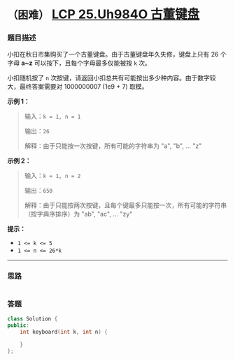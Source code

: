 # `（困难）` [LCP 25.Uh984O 古董键盘](https://leetcode-cn.com/problems/Uh984O)

### 题目描述
<p>小扣在秋日市集购买了一个古董键盘。由于古董键盘年久失修，键盘上只有 26 个字母 <strong>a~z</strong> 可以按下，且每个字母最多仅能被按 <code>k</code> 次。</p>
<p>小扣随机按了 <code>n</code> 次按键，请返回小扣总共有可能按出多少种内容。由于数字较大，最终答案需要对 1000000007 (1e9 + 7) 取模。</p>
<p><strong>示例 1：</strong></p>
<blockquote>
<p>输入：<code>k = 1, n = 1</code></p>
<p>输出：<code>26</code></p>
<p>解释：由于只能按一次按键，所有可能的字符串为 "a", "b", ... "z"</p>
</blockquote>
<p><strong>示例 2：</strong></p>
<blockquote>
<p>输入：<code>k = 1, n = 2</code></p>
<p>输出：<code>650</code></p>
<p>解释：由于只能按两次按键，且每个键最多只能按一次，所有可能的字符串（按字典序排序）为 "ab", "ac", ... "zy"</p>
</blockquote>
<p><strong>提示：</strong></p>
<ul>
<li><code>1 &lt;= k &lt;= 5</code></li>
<li><code>1 &lt;= n &lt;= 26*k</code></li>
</ul>


---
### 思路
```
```



### 答题
``` C++
class Solution {
public:
    int keyboard(int k, int n) {

    }
};
```




